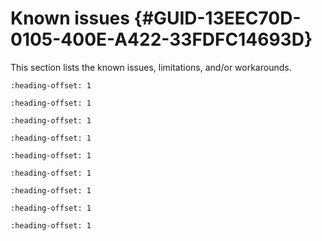 # Known issues {#GUID-13EEC70D-0105-400E-A422-33FDFC14693D}

This section lists the known issues, limitations, and/or workarounds.


```{include} ../topics/known_issue_maximum_file_path_length_in_windows_7_operating_system.md
:heading-offset: 1
```

```{include} ../topics/known_issue_segger_version.md
:heading-offset: 1
```

```{include} ../topics/aws_complaint.md
:heading-offset: 1
```

```{include} ../topics/missing_fsl_cache_when_create_new_project_with_board_or_kit.md
:heading-offset: 1
```

```{include} ../topics/coverity_misra_problems.md
:heading-offset: 1
```

```{include} ../topics/debugging_problems.md
:heading-offset: 1
```

```{include} ../topics/other_ussues.md
:heading-offset: 1
```

```{include} ../topics/security_ele_requires_ping_every_24_hours.md
:heading-offset: 1
```

```{include} ../topics/cm33_npw_project_in_mcuxpresso_doesn_t_support_por_run_by_default.md
:heading-offset: 1
```


